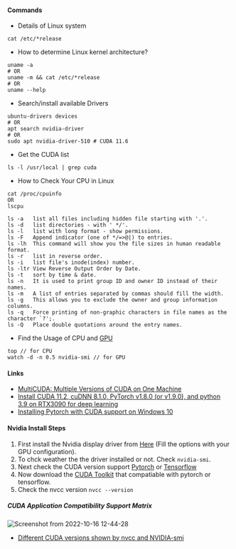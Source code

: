 #### Commands
- Details of Linux system
```
cat /etc/*release
```
- How to determine Linux kernel architecture?
```
uname -a
# OR
uname -m && cat /etc/*release
# OR 
uname --help
````
- Search/install available Drivers
```
ubuntu-drivers devices
# OR
apt search nvidia-driver
# OR 
sudo apt nvidia-driver-510 # CUDA 11.6
```
- Get the CUDA list
```
ls -l /usr/local | grep cuda
````
- How to Check Your CPU in Linux
```
cat /proc/cpuinfo
OR
lscpu
```
```
ls -a	list all files including hidden file starting with '.'.
ls -d	list directories - with ' */'.
ls -l	list with long format - show permissions.
ls -F	Append indicator (one of */=>@|) to entries.
ls -lh	This command will show you the file sizes in human readable format.
ls -r	list in reverse order.
ls -i	list file's inode(index) number.
ls -ltr	View Reverse Output Order by Date.
ls -t	sort by time & date.
ls -n	It is used to print group ID and owner ID instead of their names.
ls -m	A list of entries separated by commas should fill the width.
ls -g	This allows you to exclude the owner and group information columns.
ls -q	Force printing of non-graphic characters in file names as the character `?';.
ls -Q	Place double quotations around the entry names.
```
- Find the Usage of CPU and [GPU](https://unix.stackexchange.com/questions/38560/gpu-usage-monitoring-cuda)
```
top // for CPU
watch -d -n 0.5 nvidia-smi // for GPU
```



#### Links
- [MultiCUDA: Multiple Versions of CUDA on One Machine](https://medium.com/@peterjussi/multicuda-multiple-versions-of-cuda-on-one-machine-4b6ccda6faae)
- [Install CUDA 11.2, cuDNN 8.1.0, PyTorch v1.8.0 (or v1.9.0), and python 3.9 on RTX3090 for deep learning
](https://medium.com/analytics-vidhya/install-cuda-11-2-cudnn-8-1-0-and-python-3-9-on-rtx3090-for-deep-learning-fcf96c95f7a1)
- [Installing Pytorch with CUDA support on Windows 10](https://pub.towardsai.net/installing-pytorch-with-cuda-support-on-windows-10-a38b1134535e)

#### Nvidia Install Steps
1. First install the Nvidia display driver from [Here](https://www.nvidia.com/download/index.aspx) (Fill the options with your GPU configuration).
2. To chck weather the the driver installed or not. Check ```nvidia-smi```.
3. Next check the CUDA version support [Pytorch](https://pytorch.org/get-started/locally/) or [Tensorflow](https://www.tensorflow.org/install/pip)
4. Now download the [CUDA Toolkit](https://developer.nvidia.com/cuda-toolkit-archive) that compatiable with pytorch or tensorflow.
5. Check the nvcc version ```nvcc --version```



##### CUDA Application Compatibility Support Matrix
![Screenshot from 2022-10-16 12-44-28](https://user-images.githubusercontent.com/65369990/196057463-68c0da93-ae3b-44aa-bb05-61a4d2f1cf01.png)

- [Different CUDA versions shown by nvcc and NVIDIA-smi](https://stackoverflow.com/questions/53422407/different-cuda-versions-shown-by-nvcc-and-nvidia-smi)
